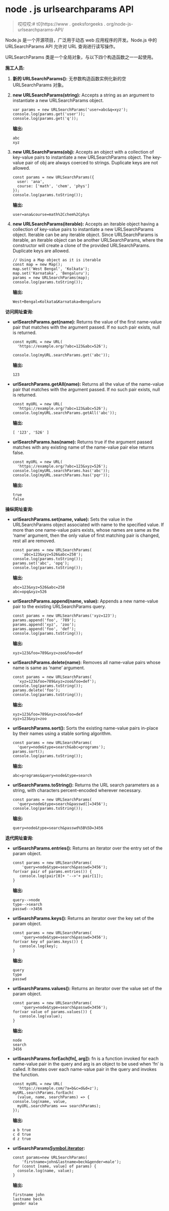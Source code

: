 # node . js urlsearchparams API

> 哎哎哎:# t0]https://www . geeksforgeeks . org/node-js-urlsearchparams-API/

Node.js 是一个开源项目，广泛用于动态 web 应用程序的开发。Node.js 中的 URLSearchParams API 允许对 URL 查询进行读写操作。

URLSearchParams 类是一个全局对象，与以下四个构造函数之一一起使用。

**施工人员:**

1.  **新的 URLSearchParams():** 无参数构造函数实例化新的空 URLSearchParams 对象。
2.  **new URLSearchParams(string):** Accepts a string as an argument to instantiate a new URLSearchParams object.

    ```
    var params = new URLSearchParams('user=abc&q=xyz');
    console.log(params.get('user'));
    console.log(params.get('q'));
    ```

    **输出:**

    ```
    abc
    xyz
    ```

3.  **new URLSearchParams(obj):** Accepts an object with a collection of key-value pairs to instantiate a new URLSearchParams object. The key-value pair of obj are always coerced to strings. Duplicate keys are not allowed.

    ```
    const params = new URLSearchParams({
      user: 'ana',
      course: ['math', 'chem', 'phys']
    });
    console.log(params.toString());
    ```

    **输出:**

    ```
    user=ana&course=math%2Cchem%2Cphys
    ```

4.  **new URLSearchParams(iterable):** Accepts an iterable object having a collection of key-value pairs to instantiate a new URLSearchParams object. Iterable can be any iterable object. Since URLSearchParams is iterable, an iterable object can be another URLSearchParams, where the constructor will create a clone of the provided URLSearchParams. Duplicate keys are allowed.

    ```
    // Using a Map object as it is iterable
    const map = new Map();
    map.set('West Bengal', 'Kolkata');
    map.set('Karnataka', 'Bengaluru');
    params = new URLSearchParams(map);
    console.log(params.toString());
    ```

    **输出:**

    ```
    West+Bengal=Kolkata&Karnataka=Bengaluru
    ```

**访问网址查询:**

*   **urlSearchParams.get(name):** Returns the value of the first name-value pair that matches with the argument passed. If no such pair exists, null is returned.

    ```
    const myURL = new URL(
      'https://example.org/?abc=123&abc=526');

    console.log(myURL.searchParams.get('abc'));
    ```

    **输出:**

    ```
    123
    ```

*   **urlSearchParams.getAll(name):** Returns all the value of the name-value pair that matches with the argument passed. If no such pair exists, null is returned.

    ```
    const myURL = new URL(
      'https://example.org/?abc=123&abc=526');
    console.log(myURL.searchParams.getAll('abc'));
    ```

    **输出:**

    ```
    [ '123', '526' ]
    ```

*   **urlSearchParams.has(name):** Returns true if the argument passed matches with any existing name of the name-value pair else returns false.

    ```
    const myURL = new URL(
      'https://example.org/?abc=123&xyz=526');
    console.log(myURL.searchParams.has('abc'));
    console.log(myURL.searchParams.has('pqr'));
    ```

    **输出:**

    ```
    true
    false
    ```

**操纵网址查询:**

*   **urlSearchParams.set(name, value):** Sets the value in the URLSearchParams object associated with name to the specified value. If more than one name-value pairs exists, whose names are same as the ‘name’ argument, then the only value of first matching pair is changed, rest all are removed.

    ```
    const params = new URLSearchParams(
        'abc=123&xyz=526&abc=258');
    console.log(params.toString());
    params.set('abc', 'opq');
    console.log(params.toString());
    ```

    **输出:**

    ```
    abc=123&xyz=526&abc=258
    abc=opq&xyz=526
    ```

*   **urlSearchParams.append(name, value):** Appends a new name-value pair to the existing URLSearchParams query.

    ```
    const params = new URLSearchParams('xyz=123');
    params.append('foo', '789');
    params.append('xyz', 'zoo');
    params.append('foo', 'def');
    console.log(params.toString());
    ```

    **输出:**

    ```
    xyz=123&foo=789&xyz=zoo&foo=def
    ```

*   **urlSearchParams.delete(name):** Removes all name-value pairs whose name is same as ‘name’ argument.

    ```
    const params = new URLSearchParams(
      'xyz=123&foo=789&xyz=zoo&foo=def');
    console.log(params.toString());
    params.delete('foo');
    console.log(params.toString());
    ```

    **输出:**

    ```
    xyz=123&foo=789&xyz=zoo&foo=def
    xyz=123&xyz=zoo
    ```

*   **urlSearchParams.sort():** Sorts the existing name-value pairs in-place by their names using a stable sorting algorithm.

    ```
    const params = new URLSearchParams(
      'query=node&type=search&abc=programs');
    params.sort();
    console.log(params.toString());
    ```

    **输出:**

    ```
    abc=programs&query=node&type=search
    ```

*   **urlSearchParams.toString():** Returns the URL search parameters as a string, with characters percent-encoded wherever necessary.

    ```
    const params = new URLSearchParams(
      'query=node&type=search&passwd[]=3456');
    console.log(params.toString());
    ```

    **输出:**

    ```
    query=node&type=search&passwd%5B%5D=3456
    ```

**迭代网址查询:**

*   **urlSearchParams.entries():** Returns an iterator over the entry set of the param object.

    ```
    const params = new URLSearchParams(
        'query=node&type=search&passwd=3456');
    for(var pair of params.entries()) {
       console.log(pair[0]+ '-->'+ pair[1]); 
    }
    ```

    **输出:**

    ```
    query-->node
    type-->search
    passwd-->3456
    ```

*   **urlSearchParams.keys():** Returns an iterator over the key set of the param object.

    ```
    const params = new URLSearchParams(
        'query=node&type=search&passwd=3456');
    for(var key of params.keys()) {
       console.log(key); 
    }
    ```

    **输出:**

    ```
    query
    type
    passwd
    ```

*   **urlSearchParams.values():** Returns an iterator over the value set of the param object.

    ```
    const params = new URLSearchParams(
        'query=node&type=search&passwd=3456');
    for(var value of params.values()) {
       console.log(value); 
    }
    ```

    **输出:**

    ```
    node
    search
    3456
    ```

*   **urlSearchParams.forEach(fn[, arg]):** fn is a function invoked for each name-value pair in the query and arg is an object to be used when ‘fn’ is called. It iterates over each name-value pair in the query and invokes the function.

    ```
    const myURL = new URL(
      'https://example.com/?a=b&c=d&d=z');
    myURL.searchParams.forEach(
      (value, name, searchParams) => {
    console.log(name, value, 
      myURL.searchParams === searchParams);
    });
    ```

    **输出:**

    ```
    a b true
    c d true
    d z true
    ```

*   **urlSearchParams[Symbol.iterator]():**

    ```
    const params=new URLSearchParams(
        'firstname=john&lastname=beck&gender=male');
    for (const [name, value] of params) {
      console.log(name, value);
    }
    ```

    **输出:**

    ```
    firstname john
    lastname beck
    gender male

    ```